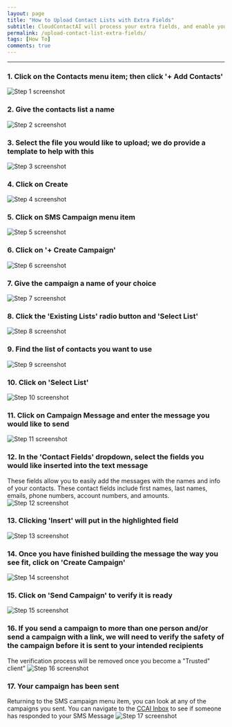 ```yaml
---
layout: page
title: "How to Upload Contact Lists with Extra Fields"
subtitle: CloudContactAI will process your extra fields, and enable you to use these fields in your campaign
permalink: /upload-contact-list-extra-fields/
tags: [How To]
comments: true
---
```

***
### 1. Click on the Contacts menu item; then click '+ Add Contacts'
![Step 1 screenshot](https://images.tango.us/public/screenshot_dbc3a666-d97d-4b1c-a48a-ad3777f6a097.png?crop=focalpoint&fit=crop&fp-x=0.1768&fp-y=0.1821&fp-z=2.5772&w=1200&ar=1920%3A969)
### 2. Give the contacts list a name
![Step 2 screenshot](https://images.tango.us/public/image_7fd076fc-f66d-4ccd-b0ce-735d37847b59.png?crop=focalpoint&fit=crop&fp-x=0.5000&fp-y=0.5000&fp-z=1.0000&w=1200&ar=1109%3A320)
### 3. Select the file you would like to upload; we do provide a template to help with this
![Step 3 screenshot](https://images.tango.us/public/screenshot_0a37babc-9d6c-41cc-bad1-712bd681a00a.png?crop=focalpoint&fit=crop&fp-x=0.6234&fp-y=0.4443&fp-z=1.3903&w=1200&ar=1920%3A969)
### 4. Click on Create
![Step 4 screenshot](https://images.tango.us/public/screenshot_9fdacc7e-9319-4dd0-953b-14cf584ecf43.png?crop=focalpoint&fit=crop&fp-x=0.1682&fp-y=0.9014&fp-z=2.8152&w=1200&ar=1920%3A969)
### 5. Click on SMS Campaign menu item
![Step 5 screenshot](https://images.tango.us/public/screenshot_86cbbb6f-975c-4d88-99e8-b4c0c92f4748.png?crop=focalpoint&fit=crop&fp-x=0.0521&fp-y=0.1589&fp-z=2.6087&w=1200&ar=1920%3A969)
### 6. Click on '+ Create Campaign'
![Step 6 screenshot](https://images.tango.us/public/screenshot_a799bca8-d345-4c22-b5f2-4a36fee9278a.png?crop=focalpoint&fit=crop&fp-x=0.1849&fp-y=0.1821&fp-z=2.4742&w=1200&ar=1920%3A969)
### 7. Give the campaign a name of your choice
![Step 7 screenshot](https://images.tango.us/public/screenshot_c6a8cbf4-d2af-4ea4-adaf-c2cec44b98eb.png?crop=focalpoint&fit=crop&fp-x=0.3354&fp-y=0.3204&fp-z=1.4502&w=1200&ar=1920%3A969)
### 8. Click the 'Existing Lists' radio button and 'Select List'
![Step 8 screenshot](https://images.tango.us/public/screenshot_650afe52-ef4b-4b0c-a8e3-0ef69de86553.png?crop=focalpoint&fit=crop&fp-x=0.1466&fp-y=0.5495&fp-z=3.1906&w=1200&ar=1920%3A969)
### 9. Find the list of contacts you want to use
![Step 9 screenshot](https://images.tango.us/public/screenshot_1a27bed6-8d2d-47a2-ad89-a81290393e58.png?crop=focalpoint&fit=crop&fp-x=0.3724&fp-y=0.1976&fp-z=2.4060&w=1200&ar=1920%3A969)
### 10. Click on 'Select List'
![Step 10 screenshot](https://images.tango.us/public/screenshot_7dca3458-0346-48f3-b2a8-cd14116d83e0.png?crop=focalpoint&fit=crop&fp-x=0.5000&fp-y=0.3029&fp-z=2.1918&w=1200&ar=1920%3A969)
### 11. Click on Campaign Message and enter the message you would like to send
![Step 11 screenshot](https://images.tango.us/public/screenshot_7d108247-f36c-4879-8e39-436c77404bea.png?crop=focalpoint&fit=crop&fp-x=0.7719&fp-y=0.5335&fp-z=2.1988&w=1200&ar=1920%3A969)
### 12. In the 'Contact Fields' dropdown, select the fields you would like inserted into the text message
These fields allow you to easily add the messages with the names and info of your contacts. These contact fields include first names, last names, emails, phone numbers, account numbers, and amounts.
![Step 12 screenshot](https://images.tango.us/public/screenshot_93a117b1-c9ec-43f9-82b2-431fc9177d67.png?crop=focalpoint&fit=crop&fp-x=0.6706&fp-y=0.6889&fp-z=2.3645&w=1200&ar=1920%3A969)
### 13. Clicking 'Insert' will put in the highlighted field
![Step 13 screenshot](https://images.tango.us/public/screenshot_627ef284-91e2-4ff0-91c2-8964fb47f909.png?crop=focalpoint&fit=crop&fp-x=0.7719&fp-y=0.5335&fp-z=2.1988&w=1200&ar=1920%3A969)
### 14. Once you have finished building the message the way you see fit, click on 'Create Campaign'
![Step 14 screenshot](https://images.tango.us/public/screenshot_555329cd-17eb-430a-8ab4-7b13b07a79c9.png?crop=focalpoint&fit=crop&fp-x=0.6716&fp-y=0.6328&fp-z=1.5230&w=1200&ar=1920%3A969)
### 15. Click on 'Send Campaign' to verify it is ready
![Step 15 screenshot](https://images.tango.us/public/image_84288d19-d4a9-4334-a831-154c70d0110f.png?crop=focalpoint&fit=crop&fp-x=0.5000&fp-y=0.5000&fp-z=1.0000&w=1200&ar=823%3A475)
### 16. If you send a campaign to more than one person and/or send a campaign with a link, we will need to verify the safety of the campaign before it is sent to your intended recipients
The verification process will be removed once you become a "Trusted" client"
![Step 16 screenshot](https://images.tango.us/public/screenshot_ecbcb639-416e-4a5e-810f-2709783fcd05.png?crop=focalpoint&fit=crop&fp-x=0.5000&fp-y=0.6238&fp-z=2.9390&w=1200&ar=1920%3A969)
### 17. Your campaign has been sent
Returning to the SMS campaign menu item, you can look at any of the campaigns you sent. You can navigate to the [CCAI Inbox](https://app.cloudcontactai.com/inbox) to see if someone has responded to your SMS Message
![Step 17 screenshot](https://images.tango.us/public/image_90821c23-fe03-4cfb-98de-77ca56b3ca32.png?crop=focalpoint&fit=crop&fp-x=0.5000&fp-y=0.5000&fp-z=1.0000&w=1200&ar=1526%3A79)
